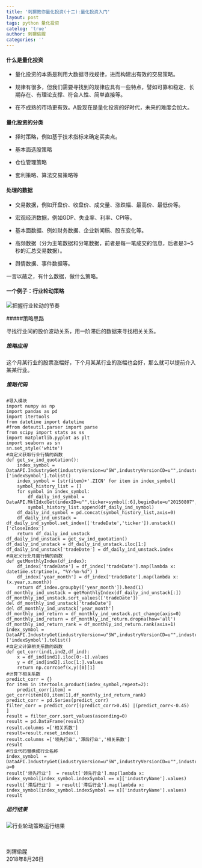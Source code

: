 ```yaml
---
title: '刺猬教你量化投资(十二):量化投资入门'
layout: post
tags: python 量化投资
catelog: 'true'
author: 刺猬偷腥
categories: ''
---
```

#### 什么是量化投资

- 量化投资的本质是利用大数据寻找规律，进而构建出有效的交易策略。

- 规律有很多，但我们需要寻找到的规律应具有一些特点，譬如可靠和稳定、长期存在、有理论支撑、符合人性、简单直接等。

- 在不成熟的市场更有效。A股现在是量化投资的好时代，未来的难度会加大。

#### 量化投资的分类

- 择时策略，例如基于技术指标来确定买卖点。

- 基本面选股策略

- 仓位管理策略

- 套利策略、算法交易策略等

#### 处理的数据

- 交易数据，例如开盘价、收盘价、成交量、涨跌幅、最高价、最低价等。

- 宏观经济数据，例如GDP、失业率、利率、CPI等。

- 基本面数据、例如财务数据、企业新闻稿、股东变化等。

- 高频数据（分为主笔数据和分笔数据，前者是每一笔成交的信息，后者是3~5秒的汇总交易数据）。

- 舆情数据、事件数据等。

一言以蔽之，有什么数据，做什么策略。


#### 一个例子：行业轮动策略

![把握行业轮动的节奏](https://upload-images.jianshu.io/upload_images/8031739-fe85038c343eaa10.png?imageMogr2/auto-orient/strip%7CimageView2/2/w/1240)

#####策略思路 

寻找行业间的股价波动关系，用一阶滞后的数据来寻找相关关系。

##### 策略应用

这个月某行业的股票涨幅好，下个月某某行业的涨幅也会好，那么就可以提前介入某某行业。

##### 策略代码 

```
#导入模块
import numpy as np
import pandas as pd
import itertools
from datetime import datetime
#from deteutil.parser import parse
from scipy import stats as ss
import matplotlib.pyplot as plt
import seaborn as sn
sn.set_style('white')
#自定义获取行业行情的函数
def get_sw_ind_quotation():
    index_symbol = DataAPI.IndustryGet(industryVersion=u"SW",industryVersionCD=u"",industryLevel=u"1",isNew=u"1",field=u"",pandas="1")['indexSymbol'].tolist()
    index_symbol = [str(item)+'.ZICN' for item in index_symbol]
    symbol_history_list = []
    for symbol in index_symbol:
        df_daily_ind_symbol = DataAPI.MktIdxdGet(indexID=u"",ticker=symbol[:6],beginDate=u"20150807",endDate=u"20180807",field=u"ticker,tradeDate,closeIndex",pandas="1")
        symbol_history_list.append(df_daily_ind_symbol)
    df_daily_ind_symbol = pd.concat(symbol_history_list,axis=0)
    df_daily_ind_unstack = df_daily_ind_symbol.set_index(['tradeDate','ticker']).unstack()['closeIndex']
    return df_daily_ind_unstack
df_daily_ind_unstack = get_sw_ind_quotation()
df_daily_ind_unstack = df_daily_ind_unstack.iloc[1:]
df_daily_ind_unstack['tradeDate'] = df_daily_ind_unstack.index
#自定义行业月度行情的函数
def getMonthlyIndex(df_index):
    df_index['tradeDate'] = df_index['tradeDate'].map(lambda x: datetime.strptime(x, "%Y-%m-%d") )
    df_index['year_month'] = df_index['tradeDate'].map(lambda x: (x.year,x.month))
    return df_index.groupby(['year_month']).head(1)
df_monthly_ind_unstack = getMonthlyIndex(df_daily_ind_unstack[:])
df_monthly_ind_unstack.sort_values(['tradeDate'])
del df_monthly_ind_unstack['tradeDate']
del df_monthly_ind_unstack['year_month']
df_monthly_ind_return = df_monthly_ind_unstack.pct_change(axis=0)
df_monthly_ind_return = df_monthly_ind_return.dropna(how='all')
df_monthly_ind_return_rank = df_monthly_ind_return.rank(axis=1)
index_symbol = DataAPI.IndustryGet(industryVersion=u"SW",industryVersionCD=u"",industryLevel=u"1",isNew=u"1",field=u"",pandas="1")['indexSymbol'].tolist()
#自定义计算相关系数的函数
def get_corr(ind1,ind2,df_ind):
    x = df_ind[ind1].iloc[0:-1].values
    y = df_ind[ind2].iloc[1:].values
    return np.corrcoef(x,y)[0][1]
#计算下相关系数
predict_corr = {}
for item in itertools.product(index_symbol,repeat=2):
    predict_corr[item] = get_corr(item[0],item[1],df_monthly_ind_return_rank)
predict_corr = pd.Series(predict_corr)
filter_corr = predict_corr[(predict_corr>0.45) |(predict_corr<-0.45)  ]
result = filter_corr.sort_values(ascending=0)
result = pd.DataFrame(result)
result.columns =['相关系数']
result=result.reset_index()
result.columns =['领先行业','滞后行业','相关系数']
result
#行业代码替换成行业名称
index_symbol  = DataAPI.IndustryGet(industryVersion=u"SW",industryVersionCD=u"",industryLevel=u"1",isNew=u"1",field=u"",pandas="1")
a=0
result['领先行业']  = result['领先行业'].map(lambda x: index_symbol[index_symbol.indexSymbol == x]['industryName'].values)
result['滞后行业']  = result['滞后行业'].map(lambda x: index_symbol[index_symbol.indexSymbol == x]['industryName'].values)  
result
```
##### 运行结果
![行业轮动策略运行结果](https://upload-images.jianshu.io/upload_images/8031739-8021973693dfb890.png?imageMogr2/auto-orient/strip%7CimageView2/2/w/1240)


<br><br>
刺猬偷腥<br>
2018年8月26日